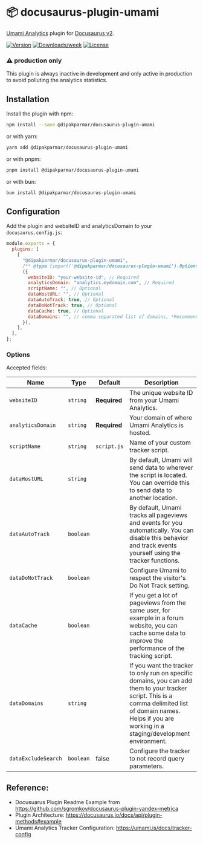 # 📦 docusaurus-plugin-umami

[Umami Analytics](https://umami.is) plugin for [Docusaurus v2](https://docusaurus.io/).

[![Version](https://img.shields.io/npm/v/@dipakparmar/docusaurus-plugin-umami.svg)](https://npmjs.org/package/@dipakparmar/docusaurus-plugin-umami)
[![Downloads/week](https://img.shields.io/npm/dw/@dipakparmar/docusaurus-plugin-umami)](https://npmjs.org/package/@dipakparmar/docusaurus-plugin-umami)
[![License](https://img.shields.io/npm/l/@dipakparmar/docusaurus-plugin-umami.svg)](https://github.com/dipakparmar/docusaurus-plugin-umami/blob/main/package.json)

### ⚠️ production only

This plugin is always inactive in development and only active in production to avoid polluting the analytics statistics.

## Installation

Install the plugin with npm:

```bash
npm install --save @dipakparmar/docusaurus-plugin-umami
```

or with yarn:

```bash
yarn add @dipakparmar/docusaurus-plugin-umami
```

or with pnpm:

```bash
pnpm install @dipakparmar/docusaurus-plugin-umami
```

or with bun:

```bash
bun install @dipakparmar/docusaurus-plugin-umami
```

## Configuration

Add the plugin and websiteID and analyticsDomain to your `docusaurus.config.js`:

```js
module.exports = {
  plugins: [
    [
      "@dipakparmar/docusaurus-plugin-umami",
      /** @type {import('@dipakparmar/docusaurus-plugin-umami').Options} */
      ({
        websiteID: "your-website-id", // Required
        analyticsDomain: "analytics.mydomain.com", // Required
        scriptName: "", // Optional
        dataHostURL: "", // Optional
        dataAutoTrack: true, // Optional
        dataDoNotTrack: true, // Optional
        dataCache: true, // Optional
        dataDomains: "", // comma separated list of domains, *Recommended*
      }),
    ],
  ],
};
```

### Options

Accepted fields:

<small>

| Name              | Type      | Default      | Description                                                                                                                                                                                                      |
| ----------------- | --------- | ------------ | ---------------------------------------------------------------------------------------------------------------------------------------------------------------------------------------------------------------- |
| `websiteID`       | `string`  | **Required** | The unique website ID from your Umami Analytics.                                                                                                                                                                 |
| `analyticsDomain` | `string`  | **Required** | Your domain of where Umami Analytics is hosted.                                                                                                                                                                  |
| `scriptName`      | `string`  | `script.js`  | Name of your custom tracker script.                                                                                                                                                                              |
| `dataHostURL`     | `string`  |              | By default, Umami will send data to wherever the script is located. You can override this to send data to another location.                                                                                      |
| `dataAutoTrack`   | `boolean` |              | By default, Umami tracks all pageviews and events for you automatically. You can disable this behavior and track events yourself using the tracker functions.                                                    |
| `dataDoNotTrack`  | `boolean` |              | Configure Umami to respect the visitor's Do Not Track setting.                                                                                                                                                   |
| `dataCache`       | `boolean` |              | If you get a lot of pageviews from the same user, for example in a forum website, you can cache some data to improve the performance of the tracking script.                                                     |
| `dataDomains`     | `string`  |              | If you want the tracker to only run on specific domains, you can add them to your tracker script. This is a comma delimited list of domain names. Helps if you are working in a staging/development environment. |
| `dataExcludeSearch` | `boolean` |  false           | Configure the tracker to not record query parameters. |URL.                                                                                                                                                                             |

</small>

## Reference:

- Docusuarus Plugin Readme Example from https://github.com/sgromkov/docusaurus-plugin-yandex-metrica
- Plugin Architecture: https://docusaurus.io/docs/api/plugin-methods#example
- Umami Analytics Tracker Configuration: https://umami.is/docs/tracker-config
